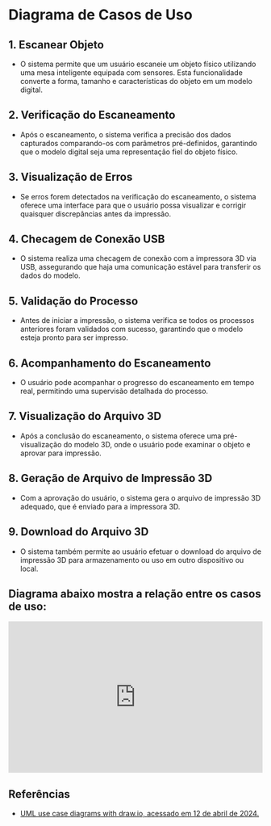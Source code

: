# Diagrama de Casos de Uso

## 1. Escanear Objeto
- O sistema permite que um usuário escaneie um objeto físico utilizando uma mesa inteligente equipada com sensores. Esta funcionalidade converte a forma, tamanho e características do objeto em um modelo digital.

## 2. Verificação do Escaneamento
- Após o escaneamento, o sistema verifica a precisão dos dados capturados comparando-os com parâmetros pré-definidos, garantindo que o modelo digital seja uma representação fiel do objeto físico.

## 3. Visualização de Erros
- Se erros forem detectados na verificação do escaneamento, o sistema oferece uma interface para que o usuário possa visualizar e corrigir quaisquer discrepâncias antes da impressão.

## 4. Checagem de Conexão USB
- O sistema realiza uma checagem de conexão com a impressora 3D via USB, assegurando que haja uma comunicação estável para transferir os dados do modelo.

## 5. Validação do Processo
- Antes de iniciar a impressão, o sistema verifica se todos os processos anteriores foram validados com sucesso, garantindo que o modelo esteja pronto para ser impresso.

## 6. Acompanhamento do Escaneamento
- O usuário pode acompanhar o progresso do escaneamento em tempo real, permitindo uma supervisão detalhada do processo.

## 7. Visualização do Arquivo 3D
- Após a conclusão do escaneamento, o sistema oferece uma pré-visualização do modelo 3D, onde o usuário pode examinar o objeto e aprovar para impressão.

## 8. Geração de Arquivo de Impressão 3D
- Com a aprovação do usuário, o sistema gera o arquivo de impressão 3D adequado, que é enviado para a impressora 3D.

## 9. Download do Arquivo 3D
- O sistema também permite ao usuário efetuar o download do arquivo de impressão 3D para armazenamento ou uso em outro dispositivo ou local.

## Diagrama abaixo mostra a relação entre os casos de uso:
<iframe frameborder="0" style="width:100%;height:300px;" src="https://viewer.diagrams.net/?tags=%7B%7D&highlight=0000ff&edit=_blank&layers=1&nav=1&title=Diagrama%20de%20Casos%20de%20Uso%20-%20Mesa%20Scanner%20-%20PI2#Uhttps%3A%2F%2Fdrive.google.com%2Fuc%3Fid%3D1zYgIWynN482pM8h9dsHU6t2AOqzia8oi%26export%3Ddownload"></iframe>

## Referências
- [UML use case diagrams with draw.io, acessado em 12 de abril de 2024.](https://drawio-app.com/blog/uml-use-case-diagrams-with-draw-io/)